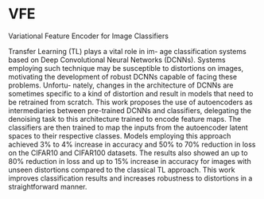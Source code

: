 # VFE
Variational Feature Encoder for Image Classifiers

Transfer Learning (TL) plays a vital role in im-
age classification systems based on Deep Convolutional Neural
Networks (DCNNs). Systems employing such technique may be
susceptible to distortions on images, motivating the development
of robust DCNNs capable of facing these problems. Unfortu-
nately, changes in the architecture of DCNNs are sometimes
specific to a kind of distortion and result in models that need
to be retrained from scratch. This work proposes the use of
autoencoders as intermediaries between pre-trained DCNNs and
classifiers, delegating the denoising task to this architecture
trained to encode feature maps. The classifiers are then trained
to map the inputs from the autoencoder latent spaces to their
respective classes. Models employing this approach achieved 3%
to 4% increase in accuracy and 50% to 70% reduction in loss on
the CIFAR10 and CIFAR100 datasets. The results also showed an
up to 80% reduction in loss and up to 15% increase in accuracy
for images with unseen distortions compared to the classical TL
approach. This work improves classification results and increases
robustness to distortions in a straightforward manner.
